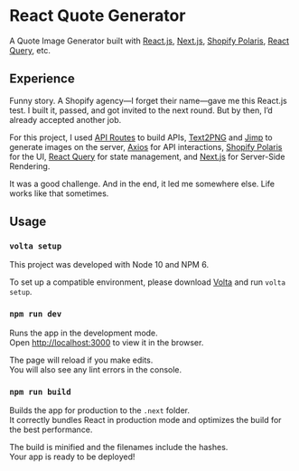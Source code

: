 # React Quote Generator

A Quote Image Generator built with [React.js](https://react.dev/), [Next.js](https://nextjs.org/), [Shopify Polaris](https://www.npmjs.com/package/@shopify/polaris), [React Query](https://www.npmjs.com/package/@tanstack/react-query), etc.

## Experience

Funny story. A Shopify agency—I forget their name—gave me this React.js test. I built it, passed, and got invited to the next round. But by then, I’d already accepted another job.

For this project, I used [API Routes](https://nextjs.org/docs/pages/building-your-application/routing/api-routes) to build APIs, [Text2PNG](https://www.npmjs.com/package/text2png) and [Jimp](https://www.npmjs.com/package/jimp) to generate images on the server, [Axios](https://www.npmjs.com/package/axios) for API interactions, [Shopify Polaris](https://www.npmjs.com/package/@shopify/polaris) for the UI, [React Query](https://www.npmjs.com/package/@tanstack/react-query) for state management, and [Next.js](https://nextjs.org/) for Server-Side Rendering.

It was a good challenge. And in the end, it led me somewhere else. Life works like that sometimes.

## Usage

### `volta setup`
This project was developed with Node 10 and NPM 6.<br>

To set up a compatible environment, please download [Volta](https://github.com/volta-cli/volta) and run `volta setup`.

### `npm run dev`

Runs the app in the development mode.<br>
Open [http://localhost:3000](http://localhost:3000) to view it in the browser.

The page will reload if you make edits.<br>
You will also see any lint errors in the console.

### `npm run build`

Builds the app for production to the `.next` folder.<br>
It correctly bundles React in production mode and optimizes the build for the best performance.

The build is minified and the filenames include the hashes.<br>
Your app is ready to be deployed!
